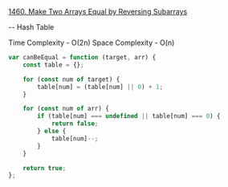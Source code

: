 [1460. Make Two Arrays Equal by Reversing Subarrays](https://leetcode.com/problems/make-two-arrays-equal-by-reversing-subarrays/)

-- Hash Table

Time Complexity - O(2n)
Space Complexity - O(n)

```javascript
var canBeEqual = function (target, arr) {
	const table = {};

	for (const num of target) {
		table[num] = (table[num] || 0) + 1;
	}

	for (const num of arr) {
		if (table[num] === undefined || table[num] === 0) {
			return false;
		} else {
			table[num]--;
		}
	}

	return true;
};
```
